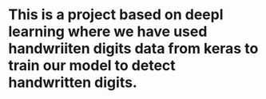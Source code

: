 # This is a project based on deepl learning where we have used handwriiten digits data from keras to train our model to detect handwritten digits.
